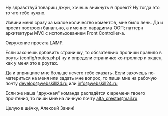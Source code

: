 Ну здравствуй товарищ джун, хочешь вникнуть в проект? Ну тогда это то что тебе нужно.

Извини меня сразу за малое количество коментов, мне было лень. Да и проект построен банально, а именно: парадигма ООП; паттерн архитектуры MVC с использованием Front Controller-а.

Окружение проекта LAMP.

Если захочешь добавить страничку, то обязательно пропиши правило в роуты (config/routes.php) ну и определи страничке контроллер и экшен, как у меня это в роутах.

Да и впринципе мне больше нечего тебе сказать. Если захочешь по-материться на меня или задать мне вопрос, то пиши мне на рабочую почту develop@webskill24.ru или info@webskill24.ru

Если же наша "дружная" команда распадётся к времени твоего прочтения, то пиши мне на личную почту alta_cresta@mail.ru

Целую в щёчку, Алексей Занин!